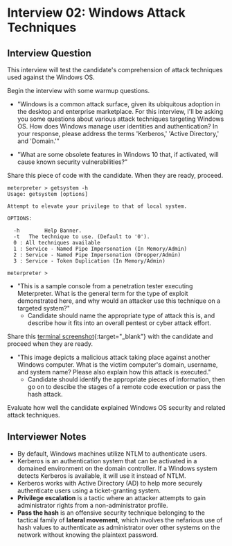 # Interview 02: Windows Attack Techniques

## Interview Question

This interview will test the candidate's comprehension of attack techniques used against the Windows OS.

Begin the interview with some warmup questions.

- "Windows is a common attack surface, given its ubiquitous adoption in the desktop and enterprise marketplace. For this interview, I'll be asking you some questions about various attack techniques targeting Windows OS. How does Windows manage user identities and authentication? In your response, please address the terms 'Kerberos,' 'Active Directory,' and 'Domain.'"

- "What are some obsolete features in Windows 10 that, if activated, will cause known security vulnerabilities?"

Share this piece of code with the candidate. When they are ready, proceed.

```unknown
meterpreter > getsystem -h
Usage: getsystem [options]

Attempt to elevate your privilege to that of local system.

OPTIONS:

  -h        Help Banner.
  -t   The technique to use. (Default to '0').
  0 : All techniques available
  1 : Service - Named Pipe Impersonation (In Memory/Admin)
  2 : Service - Named Pipe Impersonation (Dropper/Admin)
  3 : Service - Token Duplication (In Memory/Admin)

meterpreter >
```

- "This is a sample console from a penetration tester executing Meterpreter. What is the general term for the type of exploit demonstrated here, and why would an attacker use this technique on a targeted system?"
  - Candidate should name the appropriate type of attack this is, and describe how it fits into an overall pentest or cyber attack effort.

Share this [terminal screenshot](https://pentestlab.files.wordpress.com/2018/04/golden-ticket-shell-with-psexec-as-invalid-user.png?w=760){:target="_blank"} with the candidate and proceed when they are ready.

- "This image depicts a malicious attack taking place against another Windows computer. What is the victim computer's domain, username, and system name? Please also explain how this attack is executed."
  - Candidate should identify the appropriate pieces of information, then go on to descibe the stages of a remote code execution or pass the hash attack.

Evaluate how well the candidate explained Windows OS security and related attack techniques.

## Interviewer Notes

- By default, Windows machines utilize NTLM to authenticate users.
- Kerberos is an authentication system that can be activated in a domained environment on the domain controller. If a Windows system detects Kerberos is available, it will use it instead of NTLM.
- Kerberos works with Active Directory (AD) to help more securely authenticate users using a ticket-granting system.
- **Privilege escalation** is a tactic where an attacker attempts to gain administrator rights from a non-administrator profile.
- **Pass the hash** is an offensive security technique belonging to the tactical family of **lateral movement**, which involves the nefarious use of hash values to authenticate as administrator over other systems on the network without knowing the plaintext password. 
